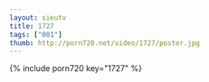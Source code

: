 ```yaml
--- 
layout: sieutv
title: 1727
tags: ["001"]
thumb: http://porn720.net/video/1727/poster.jpg
---
```

{% include porn720 key="1727" %} 
